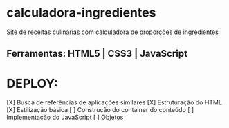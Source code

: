 # calculadora-ingredientes

 Site de receitas culinárias com calculadora de proporções de ingredientes

## Ferramentas: HTML5 | CSS3 | JavaScript

# DEPLOY:

[X] Busca de referências de aplicações similares
[X] Estruturação do HTML
[X] Estilização básica
[ ] Construção do container do conteúdo
[ ] Implementação do JavaScript
[ ] Objetos 
